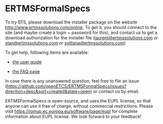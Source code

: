 ERTMSFormalSpecs
================
To try EFS, please download the installer package on the website http://www.ertmssolutions.com/online. To get it, you should connect to the site (and maybe create a login + password for this), and contact us to get a download authorization for the installer file (laurent@ertmssolutions.com or stan@ertmssolutions.com or svitlana@ertmssolutions.com)

To get help, following items are available:

- [the user guide](https://github.com/openETCS/ERTMSFormalSpecs/blob/master/ErtmsFormalSpecs/doc/EFSW_User_Guide.pdf)

- [the FAQ page](https://github.com/openETCS/ERTMSFormalSpecs/wiki/ERTMSFormalSpecs-FAQ)

In case there is any unanswered question, feel free to file an issue (https://github.com/openETCS/ERTMSFormalSpecs/issues?direction=desc&sort=created&state=open) or contact us by email.

ERTMSFormalSpecs is open-source, and uses the EUPL license, so that anyone can use it free of charge, without commercial restrictions. Please visit https://joinup.ec.europa.eu/software/page/eupl for complete information about EUPL license.
We look forward to your feedback!
